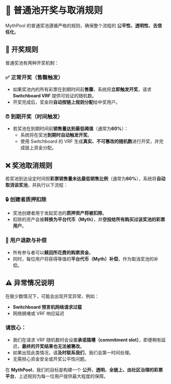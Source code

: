 # 🎲 普通池开奖与取消规则

MythPool 的普通奖池遵循严格的规则，确保整个流程的 **公平性、透明性、去信任化**。


## 🎉 开奖规则

普通奖池有两种开奖机制：

### ✅ 正常开奖（售罄触发）

- 如果奖池内的所有彩票在到期时间前**售罄**，系统将**立即触发开奖**，请求 **Switchboard VRF** 提供可验证的随机数。
- 开奖完成后，奖金将**自动按链上规则分配**给中奖用户。

### ⏰ 到期开奖（时间触发）

- 若奖池在到期时间前**销售量达到最低阈值**（通常为**60%**）：
  - 系统将在奖池**到期时自动触发开奖**。
  - 使用 Switchboard 的 VRF 生成**真实、不可篡改的随机数**进行开奖，并完成链上资金分配。


## ❌ 奖池取消规则

若奖池到达设定时间但**彩票销售量未达最低销售比例**（通常为**60%**），系统将**自动取消该奖池**，并执行以下流程：

### 🔒 创建者质押扣除

- 奖池创建者用于发起奖池的**质押资产将被扣除**。
- 扣除的资产会被**转换为平台代币（Myth）**，并**空投给所有购买过该奖池的彩票用户**。

### 💸 用户退款与补偿

- 所有参与者可以**赎回所花费的购票资金**。
- 同时，每位用户将获得等值的**平台代币（Myth）补偿**，作为取消奖池的补偿。

## ⚠️ 异常情况说明

在极少数情况下，可能会出现开奖异常，例如：

- **Switchboard 预言机网络请求过载**
- 网络拥堵或 VRF 响应延迟

### 请放心：

- 我们在请求 VRF 随机数时会设置**承诺插槽（commitment slot）**，即便稍有延迟，**最终的开奖结果也无法被篡改**。
- 如果出现此类情况，请**及时联系我们**，我们会第一时间处理。  
- 无需担心资金安全或开奖公平性问题。


在 **MythPool**，我们的目标是构建一个 **公开、透明、全链上、由社区治理的彩票平台**，上述规则为每一位用户提供最大程度的保障。